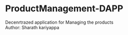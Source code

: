 # ProductManagement-DAPP
Decenrtrazed application for Managing the products
<br>
Author: Sharath kariyappa
